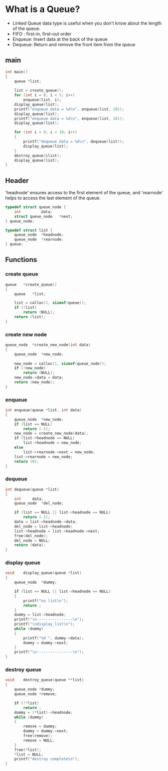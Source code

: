 # What is a Queue?
- Linked Queue data type is useful when you don't know about the length of the queue. 
- FIFO : first-in, first-out order
- Enqueue: Insert data at the back of the queue
- Dequeue: Return and remove the front item from the queue

## main
```c
int main()
{
	queue *list;
	
	list = create_queue();
	for (int i = 0; i < 5; i++)
		enqueue(list, i);
	display_queue(list);
	printf("enqueue data = %d\n", enqueue(list, 10));
	display_queue(list);
	printf("enqueue data = %d\n", enqueue(list, 10));
	display_queue(list);

	for (int i = 0; i < 10; i++)
	{
		printf("dequeue data = %d\n", dequeue(list));
		display_queue(list);
	}
	destroy_queue(&list);
	display_queue(list);
}
```
## Header
'headnode' ensures access to the first element of the queue, and 'rearnode' helps to access the last element of the queue.
```c
typedef struct queue_node {
	int			data;
	struct queue_node	*next;
} queue_node;

typedef struct list {
	queue_node	*headnode;
	queue_node	*rearnode;
} queue;
```
## Functions
### create queue
```c
queue	*create_queue()
{
	queue	*list;

	list = calloc(1, sizeof(queue));
	if (!list)
		return (NULL);
	return (list);
}
```
### create new node
```c
queue_node	*create_new_node(int data)
{
	queue_node	*new_node;
	
	new_node = calloc(1, sizeof(queue_node));
	if (!new_node)
		return (NULL);
	new_node->data = data;
	return (new_node);
}
```
### enqueue
```c
int enqueue(queue *list, int data)
{
	queue_node	*new_node;
	if (list == NULL)
		return (-1);
	new_node = create_new_node(data);
	if (list->headnode == NULL)
		list->headnode = new_node;
	else
		list->rearnode->next = new_node;
	list->rearnode = new_node;
	return (0);
}
```

### dequeue
```c
int	dequeue(queue *list)
{
	int		data;
	queue_node	*del_node;

	if (list == NULL || list->headnode == NULL)
		return (-1);
	data = list->headnode->data;
	del_node = list->headnode;
	list->headnode = list->headnode->next;
	free(del_node);
	del_node = NULL;
	return (data);
}
```

### display queue
```c
void	display_queue(queue *list)
{
	queue_node	*dummy;

	if (list == NULL || list->headnode == NULL)
	{
		printf("no list\n");
		return ;
	}
	dummy = list->headnode;
	printf("\n----------------\n");
	printf("\ndisplay_list\n");
	while (dummy)
	{
		printf("%d ", dummy->data);
		dummy = dummy->next;
	}
	printf("\n----------------\n");
}
```

### destroy queue
```c
void	destroy_queue(queue **list)
{
	queue_node *dummy;
	queue_node *remove;

	if (!*list)
		return ;	
	dummy = (*list)->headnode;
	while (dummy)
	{
		remove = dummy;
		dummy = dummy->next;
		free(remove);
		remove = NULL;
	}
	free(*list);
	*list = NULL;
	printf("destroy complete\n");
}
```